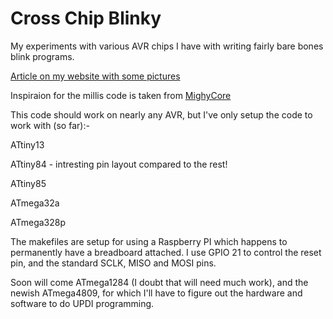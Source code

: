 Cross Chip Blinky
=================

My experiments with various AVR chips I have with writing fairly bare bones blink programs.

[Article on my website with some pictures](https://www.atkinson.kiwi/article/blinky_from_scratch)

Inspiraion for the millis code is taken from [MighyCore](https://github.com/MCUdude/MightyCore)

This code should work on nearly any AVR, but I've only setup the code to work with (so far):-

ATtiny13

ATtiny84 - intresting pin layout compared to the rest!

ATtiny85

ATmega32a

ATmega328p


The makefiles are setup for using a Raspberry PI which happens to permanently have a breadboard attached.
I use GPIO 21 to control the reset pin, and the standard SCLK, MISO and MOSI pins.

Soon will come ATmega1284 (I doubt that will need much work), and the newish ATmega4809, for which I'll
have to figure out the hardware and software to do UPDI programming.
